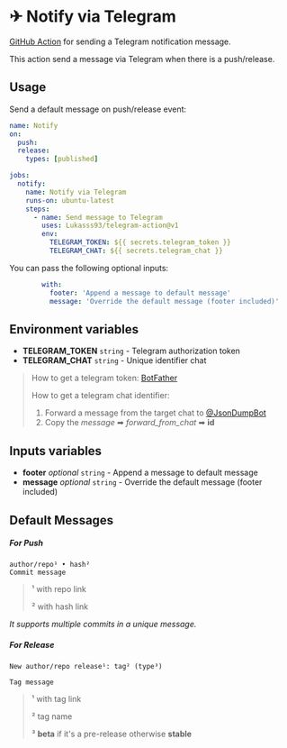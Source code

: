 # ✈ Notify via Telegram
[GitHub Action](https://github.com/features/actions) for sending a Telegram notification message.

This action send a message via Telegram when there is a push/release.

## Usage
Send a default message on push/release event:
```yaml
name: Notify
on:
  push:
  release:
    types: [published]

jobs:
  notify:
    name: Notify via Telegram
    runs-on: ubuntu-latest
    steps:
      - name: Send message to Telegram
        uses: Lukasss93/telegram-action@v1
        env:
          TELEGRAM_TOKEN: ${{ secrets.telegram_token }}
          TELEGRAM_CHAT: ${{ secrets.telegram_chat }}
```

You can pass the following optional inputs:
```yaml
        with: 
          footer: 'Append a message to default message'
          message: 'Override the default message (footer included)'

```

## Environment variables

- **TELEGRAM_TOKEN** `string` - Telegram authorization token
- **TELEGRAM_CHAT** `string` - Unique identifier chat

>How to get a telegram token: [BotFather](https://core.telegram.org/bots#6-botfather)
>
>How to get a telegram chat identifier:
> 
>1. Forward a message from the target chat to [@JsonDumpBot](https://telegram.me/JsonDumpBot) 
>2. Copy the *message* ➡ *forward_from_chat* ➡ **id**


## Inputs variables

- **footer** *optional* `string` - Append a message to default message
- **message** *optional* `string` - Override the default message (footer included)

## Default Messages

##### For Push

```
author/repo¹ • hash²
Commit message
```
>¹ with repo link
>
>² with hash link 

*It supports multiple commits in a unique message.*

##### For Release

```
New author/repo release¹: tag² (type³)

Tag message
```
>¹ with tag link
>
>² tag name
>
>³ **beta** if it's a pre-release otherwise **stable**